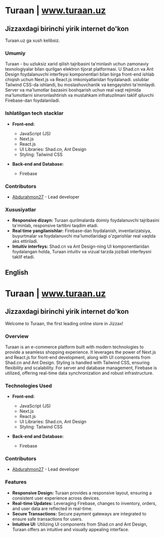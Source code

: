 # Turaan | www.turaan.uz

## Jizzaxdagi birinchi yirik internet do'kon

Turaan.uz ga xush kelibsiz.

### Umumiy

Turaan - bu uzluksiz xarid qilish tajribasini ta'minlash uchun zamonaviy texnologiyalar bilan qurilgan elektron tijorat platformasi. U Shad.cn va Ant Design foydalanuvchi interfeysi komponentlari bilan birga front-end ishlab chiqish uchun Next.js va React.js imkoniyatlaridan foydalanadi. uslublar Tailwind CSS-da ishlandi, bu moslashuvchanlik va kengayishni ta'minlaydi. Server va ma'lumotlar bazasini boshqarish uchun real vaqt rejimida ma'lumotlarni sinxronlashtirish va mustahkam infratuzilmani taklif qiluvchi Firebase-dan foydalaniladi.

### Ishlatilgan tech stacklar

- **Front-end:**
  - JavaScript (JS)
  - Next.js
  - React.js
  - UI Libraries: Shad.cn, Ant Design
  - Styling: Tailwind CSS

- **Back-end and Database:**
  - Firebase

### Contributors

- [Abdurahmon27](https://github.com/abdurahmon27) - Lead developer

### Xususiyatlar

- **Responsive dizayn:** Turaan qurilmalarda doimiy foydalanuvchi tajribasini ta'minlab, responsive tartibni taqdim etadi.
- **Real time yangilanishlar:** Firebase-dan foydalanish, inventarizatsiya, buyurtmalar va foydalanuvchi ma'lumotlaridagi o'zgarishlar real vaqtda aks ettiriladi.
- **Intuitiv interfeys:** Shad.cn va Ant Design-ning UI komponentlaridan foydalangan holda, Turaan intuitiv va vizual tarzda jozibali interfeysni taklif etadi.

## English

# Turaan | www.turaan.uz

## Jizzaxdagi birinchi yirik internet do'kon

Welcome to Turaan, the first leading online store in Jizzax!

### Overview

Turaan is an e-commerce platform built with modern technologies to provide a seamless shopping experience. It leverages the power of Next.js and React.js for front-end development, along with UI components from Shad.cn and Ant Design. Styling is handled with Tailwind CSS, ensuring flexibility and scalability. For server and database management, Firebase is utilized, offering real-time data synchronization and robust infrastructure.

### Technologies Used

- **Front-end:**
  - JavaScript (JS)
  - Next.js
  - React.js
  - UI Libraries: Shad.cn, Ant Design
  - Styling: Tailwind CSS

- **Back-end and Database:**
  - Firebase

### Contributors

- [Abdurahmon27](https://github.com/abdurahmon27) - Lead developer

### Features

- **Responsive Design:** Turaan provides a responsive layout, ensuring a consistent user experience across devices.
- **Real-time Updates:** Leveraging Firebase, changes to inventory, orders, and user data are reflected in real-time.
- **Secure Transactions:** Secure payment gateways are integrated to ensure safe transactions for users.
- **Intuitive UI:** Utilizing UI components from Shad.cn and Ant Design, Turaan offers an intuitive and visually appealing interface.
